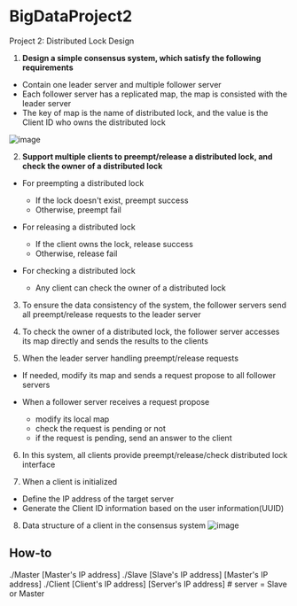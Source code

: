 # BigDataProject2
Project 2: Distributed Lock Design
1. **Design a simple consensus system, which satisfy the following requirements**
* Contain one leader server and multiple follower server
* Each follower server has a replicated map, the map is consisted with the leader server
* The key of map is the name of distributed lock, and the value is the Client ID who owns the distributed lock

![image](http://www.cs.sjtu.edu.cn/~wuct/bdpt2/pic/project2_pic1.png)

2. **Support multiple clients to preempt/release a distributed lock, and check the owner of a distributed lock**

* For preempting a distributed lock
  - If the lock doesn't exist, preempt success
  - Otherwise, preempt fail

* For releasing a distributed lock
  - If the client owns the lock, release success
  - Otherwise, release fail

* For checking a distributed lock
  - Any client can check the owner of a distributed lock

3. To ensure the data consistency of the system, the follower servers send all preempt/release requests to the leader server

4. To check the owner of a distributed lock, the follower server accesses its map directly and sends the results to the clients

5. When the leader server handling preempt/release requests
* If needed, modify its map and sends a request propose to all follower servers

* When a follower server receives a request propose
  - modify its local map
  - check the request is pending or not
  - if the request is pending, send an answer to the client

6. In this system, all clients provide preempt/release/check distributed lock interface

7. When a client is initialized
* Define the IP address of the target server
* Generate the Client ID information based on the user information(UUID)

8. Data structure of a client in the consensus system
![image](http://www.cs.sjtu.edu.cn/~wuct/bdpt2/pic/project2_pic2.png)

## How-to
./Master [Master's IP address]
./Slave [Slave's IP address] [Master's IP address]
./Client [Client's IP address] [Server's IP address] # server = Slave or Master

